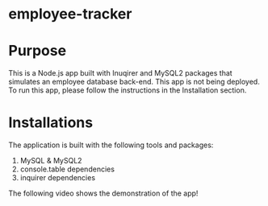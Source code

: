 # employee-tracker

# Purpose
This is a Node.js app built with Inuqirer and MySQL2 packages that simulates an employee database back-end. This app is not being deployed. To run this app, please follow the instructions in the Installation section.

# Installations

The application is built with the following tools and packages:

1. MySQL & MySQL2 
2. console.table dependencies 
3. inquirer dependencies 


The following video shows the demonstration of the app!
